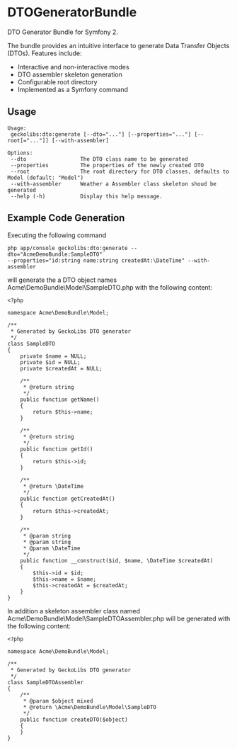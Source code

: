DTOGeneratorBundle
====================

DTO Generator Bundle for Symfony 2.

The bundle provides an intuitive interface to generate Data Transfer Objects (DTOs).
Features include:
- Interactive and non-interactive modes
- DTO assembler skeleton generation
- Configurable root directory
- Implemented as a Symfony command 

Usage
------------
```
Usage:
 geckolibs:dto:generate [--dto="..."] [--properties="..."] [--root[="..."]] [--with-assembler]

Options:
 --dto                 The DTO class name to be generated
 --properties          The properties of the newly created DTO
 --root                The root directory for DTO classes, defaults to Model (default: "Model")
 --with-assembler      Weather a Assembler class skeleton shoud be generated
 --help (-h)           Display this help message.
```

Example Code Generation
------------
Executing the following command

```
php app/console geckolibs:dto:generate --dto="AcmeDemoBundle:SampleDTO" 
--properties="id:string name:string createdAt:\DateTime" --with-assembler
```

will generate the a DTO object names Acme\DemoBundle\Model\SampleDTO.php with the following content:
```
<?php

namespace Acme\DemoBundle\Model;

/**
 * Generated by GeckoLibs DTO generator 
 */
class SampleDTO
{
    private $name = NULL;
    private $id = NULL;
    private $createdAt = NULL;

    /**
     * @return string
     */
    public function getName()
    {
        return $this->name;
    }

    /**
     * @return string
     */
    public function getId()
    {
        return $this->id;
    }

    /**
     * @return \DateTime
     */
    public function getCreatedAt()
    {
        return $this->createdAt;
    }

    /**
     * @param string
     * @param string
     * @param \DateTime
     */
    public function __construct($id, $name, \DateTime $createdAt)
    {
        $this->id = $id;
        $this->name = $name;
        $this->createdAt = $createdAt;
    }
}
```

In addition a skeleton assembler class named Acme\DemoBundle\Model\SampleDTOAssembler.php will be generated with the following content:
```
<?php

namespace Acme\DemoBundle\Model;

/**
 * Generated by GeckoLibs DTO generator 
 */
class SampleDTOAssembler
{
    /** 
     * @param $object mixed
     * @return \Acme\DemoBundle\Model\SampleDTO 
     */
    public function createDTO($object)
    {
    }
}
```
